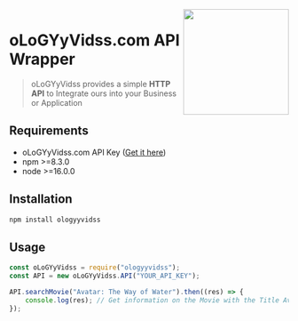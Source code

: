 <img src="https://ologyyvidss.com/images/logo.png" align="right" style="width: 190px"/>

# oLoGYyVidss.com API Wrapper

> oLoGYyVidss provides a simple **HTTP API** to Integrate ours into your Business or Application

## Requirements

-   oLoGYyVidss.com API Key ([Get it here](https://ologyyvidss.com/user/profile/dashboard/edit))
-   npm >=8.3.0
-   node >=16.0.0

## Installation

```bash
npm install ologyyvidss
```
## Usage

```javascript
const oLoGYyVidss = require("ologyyvidss");
const API = new oLoGYyVidss.API("YOUR_API_KEY");

API.searchMovie("Avatar: The Way of Water").then((res) => {
	console.log(res); // Get information on the Movie with the Title Avatar: The Way of Water
});
```
